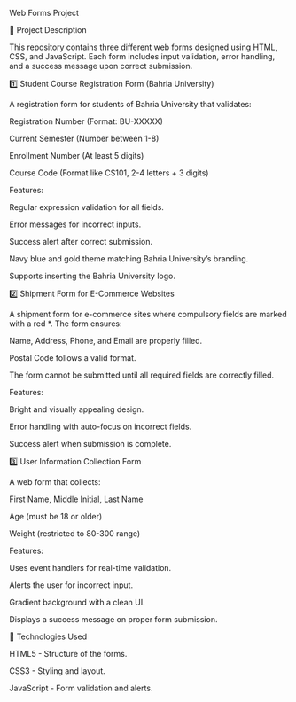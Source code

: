 Web Forms Project

📌 Project Description

This repository contains three different web forms designed using HTML, CSS, and JavaScript. Each form includes input validation, error handling, and a success message upon correct submission.

1️⃣ Student Course Registration Form (Bahria University)

A registration form for students of Bahria University that validates:

Registration Number (Format: BU-XXXXX)

Current Semester (Number between 1-8)

Enrollment Number (At least 5 digits)

Course Code (Format like CS101, 2-4 letters + 3 digits)

Features:

Regular expression validation for all fields.

Error messages for incorrect inputs.

Success alert after correct submission.

Navy blue and gold theme matching Bahria University’s branding.

Supports inserting the Bahria University logo.

2️⃣ Shipment Form for E-Commerce Websites

A shipment form for e-commerce sites where compulsory fields are marked with a red *. The form ensures:

Name, Address, Phone, and Email are properly filled.

Postal Code follows a valid format.

The form cannot be submitted until all required fields are correctly filled.

Features:

Bright and visually appealing design.

Error handling with auto-focus on incorrect fields.

Success alert when submission is complete.

3️⃣ User Information Collection Form

A web form that collects:

First Name, Middle Initial, Last Name

Age (must be 18 or older)

Weight (restricted to 80-300 range)

Features:

Uses event handlers for real-time validation.

Alerts the user for incorrect input.

Gradient background with a clean UI.

Displays a success message on proper form submission.

📌 Technologies Used

HTML5 - Structure of the forms.

CSS3 - Styling and layout.

JavaScript - Form validation and alerts.
